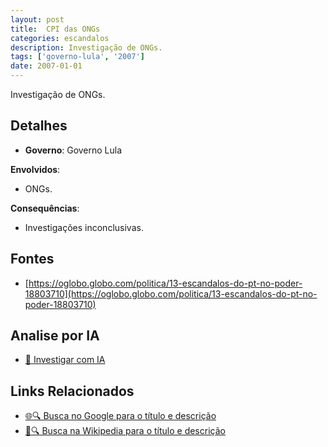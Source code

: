 ```yaml
---
layout: post
title:  CPI das ONGs
categories: escandalos
description: Investigação de ONGs.
tags: ['governo-lula', '2007']
date: 2007-01-01
---
```


Investigação de ONGs.

## Detalhes
- **Governo**: Governo Lula

**Envolvidos**:
- ONGs.


**Consequências**:
- Investigações inconclusivas.


## Fontes
- [https://oglobo.globo.com/politica/13-escandalos-do-pt-no-poder-18803710](https://oglobo.globo.com/politica/13-escandalos-do-pt-no-poder-18803710)


## Analise por IA
- [🤖 Investigar com IA](https://www.perplexity.ai/search?q=CPI%20das%20ONGs%20Investiga%C3%A7%C3%A3o%20de%20ONGs.%20Governo%20Lula)

## Links Relacionados
- [🌐🔍 Busca no Google para o título e descrição](https://www.google.com/search?q=CPI%20das%20ONGs%20Investiga%C3%A7%C3%A3o%20de%20ONGs.%20Governo%20Lula)
- [📖🔍 Busca na Wikipedia para o título e descrição](https://pt.wikipedia.org/w/index.php?search=CPI%20das%20ONGs%20Investiga%C3%A7%C3%A3o%20de%20ONGs.%20Governo%20Lula)

